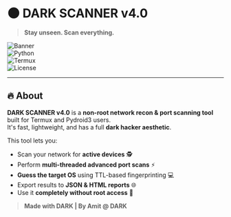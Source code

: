 # 🌑 DARK SCANNER v4.0
> **Stay unseen. Scan everything.**

![Banner](https://img.shields.io/badge/By-Amit%20@%20DARK-purple?style=for-the-badge)  
![Python](https://img.shields.io/badge/Python-3.x-blue?style=for-the-badge)  
![Termux](https://img.shields.io/badge/Termux-Non--Rooted-green?style=for-the-badge)  
![License](https://img.shields.io/badge/License-EDUCATIONAL-red?style=for-the-badge)

---

## 🔥 About
**DARK SCANNER v4.0** is a **non-root network recon & port scanning tool** built for Termux and Pydroid3 users.  
It's fast, lightweight, and has a full **dark hacker aesthetic**.

This tool lets you:
- Scan your network for **active devices** 🕵️
- Perform **multi-threaded advanced port scans** ⚡
- **Guess the target OS** using TTL-based fingerprinting 💻
- Export results to **JSON & HTML reports** 🌐
- Use it **completely without root access** 🚀

> **Made with DARK | By Amit @ DARK**
